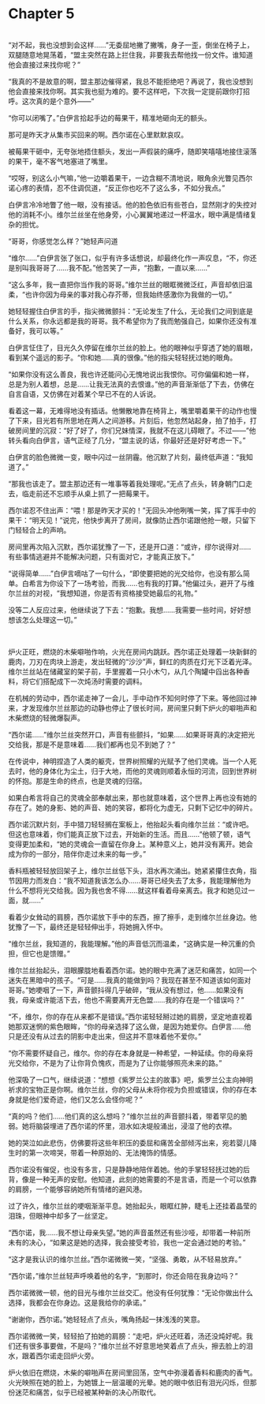 # Chapter 5

<br>
“对不起，我也没想到会这样……”无委屈地撇了撇嘴，身子一歪，倒坐在椅子上，双腿随意地晃荡着，“盟主突然在路上拦住我，非要我去帮他找一份文件。谁知道他会直接过来找你呢？”

“我真的不是故意的啊，盟主那边催得紧，我总不能拒绝吧？再说了，我也没想到他会直接来找你啊。其实我也挺为难的。要不这样吧，下次我一定提前跟你打招呼。这次真的是个意外——”

“你可以闭嘴了。”白伊言拾起手边的莓果干，精准地砸向无的额头。

那可是昨天才从集市买回来的啊。西尔诺在心里默默哀叹。

被莓果干砸中，无夸张地捂住额头，发出一声假装的痛呼，随即笑嘻嘻地接住滚落的果干，毫不客气地塞进了嘴里。

“哎呀，别这么小气嘛，”他一边嚼着果干，一边含糊不清地说，眼角余光瞥见西尔诺心疼的表情，忍不住调侃道，“反正你也吃不了这么多，不如分我点。”

白伊言冷冷地瞥了他一眼，没有接话。他的脸色依旧有些苍白，显然刚才的失控对他的消耗不小。维尔兰丝坐在他身旁，小心翼翼地递过一杯温水，眼中满是情绪复杂的担忧。

“哥哥，你感觉怎么样？”她轻声问道

“维尔……”白伊言张了张口，似乎有许多话想说，却最终化作一声叹息，“不，你还是别叫我哥哥了……我不配。”他苦笑了一声，“抱歉，一直以来……”

“这么多年，我一直把你当作我的哥哥。”维尔兰丝的眼眶微微泛红，声音却依旧温柔，“也许你因为母亲的事对我心存芥蒂，但我始终感激你为我做的一切。”

她轻轻握住白伊言的手，指尖微微颤抖：“无论发生了什么，无论我们之间到底是什么关系，你永远都是我的哥哥。我不希望你为了我而勉强自己，如果你还没有准备好，我可以等。”

白伊言怔住了，目光久久停留在维尔兰丝的脸上。他的眼神似乎穿透了她的眉眼，看到某个遥远的影子。“你和她……真的很像。”他的指尖轻轻抚过她的眼角。

“如果你没有这么善良，我也许还能问心无愧地说出我恨你。可你偏偏和她一样，总是为别人着想，总是……让我无法真的去恨谁。”他的声音渐渐低了下去，仿佛在自言自语，又仿佛在对着某个早已不在的人诉说。

看着这一幕，无难得地没有插话。他懒散地靠在椅背上，嘴里嚼着果干的动作也慢了下来，目光若有所思地在两人之间游移。片刻后，他忽然站起身，拍了拍手，打破房间里的沉寂：“好了好了，你们兄妹情深，我就不在这儿碍眼了。不过——”他转头看向白伊言，语气正经了几分，“盟主说的话，你最好还是好好考虑一下。”

白伊言的脸色微微一变，眼中闪过一丝阴霾。他沉默了片刻，最终低声道：“我知道了。”

“那我也该走了。盟主那边还有一堆事等着我处理呢。”无点了点头，转身朝门口走去，临走前还不忘顺手从桌上抓了一把莓果干。

西尔诺忍不住出声：“喂！那是昨天才买的！”无回头冲他咧嘴一笑，挥了挥手中的果干：“明天见！”说完，他快步离开了房间，就像防止西尔诺跟他抢一眼，只留下门轻轻合上的声响。

房间里再次陷入沉默，西尔诺犹豫了一下，还是开口道：“或许，缪尔说得对……有些事情逃避并不能解决问题，只有面对它，才能真正放下。”

“说得简单……”白伊言嘀咕了一句什么，“即使要把她的光交给你，也没有那么简单。白希言为你设下了一场考验，而我……也有我的打算。”他偏过头，避开了与维尔兰丝的对视，“我想知道，你是否有资格接受她最后的礼物。”

没等二人反应过来，他继续说了下去：“抱歉。我想……我需要一些时间，好好想想该怎么处理这一切。”

<br>

炉火正旺，燃烧的木柴噼啪作响，火光在房间内跳跃。西尔诺正处理着一块新鲜的鹿肉，刀刃在肉块上游走，发出轻微的“沙沙”声，鲜红的肉质在灯光下泛着光泽。维尔兰丝站在储藏室的架子前，手里握着一只小木勺，从几个陶罐中舀出各种香料，将它们搭配成下一次炖汤时需要的调料。

在机械的劳动中，西尔诺走神了一会儿，手中动作不知何时停了下来。等他回过神来，才发现维尔兰丝那边的动静也停止了很长时间，房间里只剩下炉火的噼啪声和木柴燃烧的轻微爆裂声。

“西尔诺……”维尔兰丝突然开口，声音有些颤抖，“如果……如果哥哥真的决定把光交给我，那是不是意味着……我们都再也见不到她了？”

在传说中，神明捏造了人类的躯壳，世界树照耀的光赋予了他们灵魂。当一个人死去时，他的身体化为尘土，归于大地，而他的灵魂则顺着永恒的河流，回到世界树的怀抱。那是生命的终点，也是灵魂的归宿。

如果白希言将自己的灵魂全部奉献出来，那也就意味着，这个世界上再也没有她的存在了。她的身影、她的声音、她的笑容，都将化为虚无，只剩下记忆中的碎片。

西尔诺沉默片刻，手中猎刀轻轻搁在案板上，他抬起头看向维尔兰丝：“或许吧。但这也意味着，你们能真正放下过去，开始新的生活。而且……”他顿了顿，语气变得更加柔和，“她的灵魂会一直留在你身上。某种意义上，她并没有离开。她会成为你的一部分，陪伴你走过未来的每一步。”

香料瓶被轻轻放回架子上，维尔兰丝低下头，泪水再次涌出。她紧紧攥住衣角，指节因用力而发白：“我不知道我该怎么办……哥哥已经失去了太多，我能理解他为什么不想将光交给我。因为我也舍不得……就这样看着母亲离去。我才和她见过一面，就……”

看着少女耸动的肩膀，西尔诺放下手中的东西，擦了擦手，走到维尔兰丝身边。他犹豫了一下，最终还是轻轻伸出手，将她拥入怀中。

“维尔兰丝，我知道的，我能理解。”他的声音低沉而温柔，“这确实是一种沉重的负担，但它也是馈赠。”

维尔兰丝抬起头，泪眼朦胧地看着西尔诺。她的眼中充满了迷茫和痛苦，如同一个迷失在黑暗中的孩子。“可是……我真的能做到吗？我现在甚至不知道该如何面对哥哥。”她哽咽了一下，声音颤抖得几乎破碎，“我从没有想过，他……如果没有我，母亲或许能活下去，他也不需要离开无色盟……我的存在是一个错误吗？”

“不，维尔，你的存在从来都不是错误。”西尔诺轻轻掰过她的肩膀，坚定地直视着她那双迷惘的紫色眼眸，“你的母亲选择了这么做，是因为她爱你。白伊言……他只是还没有从过去的阴影中走出来，但这并不意味着他不爱你。”

“你不需要怀疑自己，维尔。你的存在本身就是一种希望，一种延续。你的母亲将光交给你，不是为了让你背负愧疚，而是为了让你能够照亮未来的路。”

他深吸了一口气，继续说道：“想想《紫罗兰公主的故事》吧，紫罗兰公主向神明祈求的宝物正是你啊。维尔兰丝，你的父母从未将你视为负担或错误，你的存在本身就是他们爱奇迹，他们又怎么会怪你呢？”

“真的吗？他们……他们真的这么想吗？”维尔兰丝的声音颤抖着，带着罕见的脆弱。她将脑袋埋进了西尔诺的怀里，泪水如决堤般涌出，浸湿了他的衣襟。

她的哭泣如此悲伤，仿佛要将这些年积压的委屈和痛苦全部倾泻出来，宛若婴儿降生时的第一次啼哭，带着一种原始的、无法掩饰的情感。

西尔诺没有催促，也没有多言，只是静静地陪伴着她。他的手掌轻轻抚过她的后背，像是一种无声的安慰。他知道，此刻的她需要的不是言语，而是一个可以依靠的肩膀，一个能够容纳她所有情绪的避风港。

过了许久，维尔兰丝的哽咽渐渐平息。她抬起头，眼眶红肿，睫毛上还挂着晶莹的泪珠，但眼神中却多了一丝坚定。

“西尔诺，我……我不想让母亲失望。”她的声音虽然还有些沙哑，却带着一种前所未有的决心，“如果这是她的选择，我会接受考验，我也一定会通过她的考验。”

“这才是我认识的维尔兰丝。”西尔诺微微一笑，“坚强、勇敢，从不轻易放弃。”

“西尔诺，”维尔兰丝轻声呼唤着他的名字，“到那时，你还会陪在我身边吗？”

西尔诺微微一顿，他的目光与维尔兰丝交汇。他没有任何犹豫：“无论你做出什么选择，我都会在你身边。这是我给你的承诺。”

“谢谢你，西尔诺。”她轻轻点了点头，嘴角扬起一抹浅浅的笑意。

西尔诺微微一笑，轻轻拍了拍她的肩膀：“走吧，炉火还旺着，汤还没炖好呢。我们还有很多事要做，不是吗？”维尔兰丝不好意思地笑着点了点头，擦去脸上的泪水，跟着西尔诺走回炉火旁。

炉火依旧在燃烧，木柴的噼啪声在房间里回荡，空气中弥漫着香料和鹿肉的香气。火光映照在她的脸上，为她镀上一层温暖的光晕。她的眼中依旧有泪光闪烁，但那份迷茫和痛苦，似乎已经被某种新的决心所取代。
